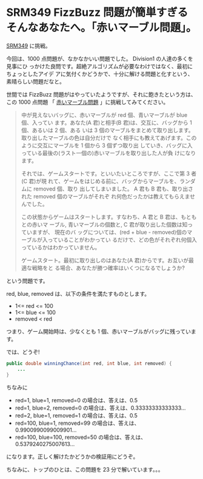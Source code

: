 # SRM349 FizzBuzz 問題が簡単すぎるそんなあなたへ。「赤いマーブル問題」。

<!--
date: 2007-05-18
-->

[SRM349](http://www.topcoder.com/stat?c=round_overview&er=5&rd=10673) に挑戦。

今回は、1000 点問題が、なかなかいい問題でした。 Division1 の人達の多くを見事にひ
っかけた良問です。超絶アルゴリズムが必要なわけではなく、最初にちょっとしたアイデ
アに気付くかどうかで、十分に解ける問題と化すという、素晴らしい問題だなと。

世間では FizzBuzz 問題がはやっていたようですが、それに飽きたという方は、この
1000 点問題 「
[赤いマーブル問題](http://www.topcoder.com/stat?c=problem_statement&pm=6067&rd=10673)
」に挑戦してみてください。

> 中が見えないバッグに、赤いマーブルが red 個、青いマーブルが blue 個、入ってい
> ます。あなた(A 君)と相手(B 君)は、交互に、バッグから 1 個、あるいは 2 個、ある
> いは 3 個のマーブルをまとめて取り出します。取り出したマーブルの色は自分だけで
> なく相手にも教えてあげます。このように交互にマーブルを 1 個から 3 個ずつ取り出
> していき、バッグに入っている最後の(ラスト一個の)赤いマーブルを取り出した人が負
> けになります。
>
> それでは、ゲームスタートです。といいたいところですが、ここで第 3 者(C 君)が現
> れて、ゲームをはじめる前に、バッグからマーブルを、ランダムに removed 個、取り
> 出してしまいました。 A 君も B 君も、取り出された removed 個のマーブルがそれぞ
> れ何色だったかは教えてもらえませんでした。
>
> この状態からゲームはスタートします。すなわち、A 君と B 君は、もともとの赤いマ
> ーブル, 青いマーブルの個数と, C 君が取り出した個数は知っていますが、 現在のバ
> ッグについては、(red + blue - removed)個のマーブルが入っていることがわかってい
> るだけで、どの色がそれぞれ何個入っているかはわかっていません。
>
> ゲームスタート。最初に取り出しのはあなた(A 君)からです。お互いが最適な戦略をと
> る場合、あなたが勝つ確率はいくつになるでしょうか?

という問題です。

red, blue, removed は、以下の条件を満たすものとします。

- 1&lt;= red &lt;= 100
- 1&lt;= blue &lt;= 100
- removed &lt; red

つまり、ゲーム開始時は、少なくとも 1 個、赤いマーブルがバッグに残っています。

では、どうぞ!

```java
public double winningChance(int red, int blue, int removed) {
    ...
}
```

ちなみに

- red=1, blue=1, removed=0 の場合は、答えは、0.5
- red=1, blue=2, removed=0 の場合は、答えは、0.33333333333333...
- red=2, blue=1, removed=1 の場合は、答えは、0.5
- red=100, blue=1, removed=99 の場合は、答えは、0.9900990099009901...
- red=100, blue=100, removed=50 の場合は、答えは、0.5379240275007613...

になります。正しく解けたかどうかの検証用にどうぞ。

ちなみに、トップのひとは、この問題を 23 分で解いています。。。
